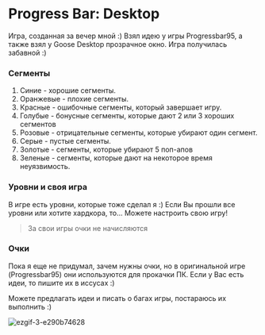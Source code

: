 # Progress Bar: Desktop
Игра, созданная за вечер мной :)
Взял идею у игры Progressbar95, а также взял у Goose Desktop прозрачное окно.
Игра получилась забавной :)

### Сегменты
1. Синие - хорошие сегменты.
2. Оранжевые - плохие сегменты.
3. Красные - ошибочные сегменты, который завершает игру.
4. Голубые - бонусные сегменты, которые дают 2 или 3 хороших сегментов
5. Розовые - отрицательные сегменты, которые убирают один сегмент.
6. Серые - пустые сегменты.
7. Золотые - сегменты, которые убирают 5 поп-апов
8. Зеленые - сегменты, которые дают на некоторое время неуязвимость.

### Уровни и своя игра
В игре есть уровни, которые тоже сделал я :)
Если Вы прошли все уровни или хотите хардкора, то... Можете настроить свою игру!
> За свои игры очки не начисляются

### Очки
Пока я еще не придумал, зачем нужны очки, но в оригинальной игре (Progressbar95) они используются для прокачки ПК. Если у Вас есть идеи, то пишите их в иссусах :)

Можете предлагать идеи и писать о багах игры, постараюсь их выполнить :)

![ezgif-3-e290b74628](https://user-images.githubusercontent.com/60291267/190859298-84200974-7809-4152-baea-53869ab712a5.gif)
